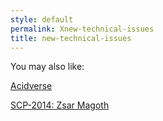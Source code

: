 ```yaml
---
style: default
permalink: Xnew-technical-issues
title: new-technical-issues
---
```

You may also like:

[Acidverse](http://scp-wiki.net/acidverse)

[SCP-2014: Zsar Magoth](http://scp-wiki.net/scp-2014)
